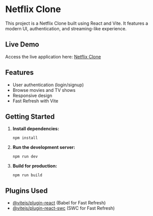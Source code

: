 # Netflix Clone

This project is a Netflix Clone built using React and Vite. It features a modern UI, authentication, and streaming-like experience.

## Live Demo

Access the live application here: [Netflix Clone](https://netflixclone-nine-iota.vercel.app/login)

## Features

- User authentication (login/signup)
- Browse movies and TV shows
- Responsive design
- Fast Refresh with Vite

## Getting Started

1. **Install dependencies:**
   ```
   npm install
   ```
2. **Run the development server:**
   ```
   npm run dev
   ```
3. **Build for production:**
   ```
   npm run build
   ```

## Plugins Used

- [@vitejs/plugin-react](https://github.com/vitejs/vite-plugin-react/blob/main/packages/plugin-react/README.md) (Babel for Fast Refresh)
- [@vitejs/plugin-react-swc](https://github.com/vitejs/vite-plugin-react-swc) (SWC for Fast Refresh)
